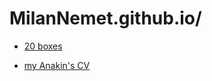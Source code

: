 # MilanNemet.github.io/


* [20 boxes](https://milannemet.github.io/20%20boxes/)  
+ [my Anakin's CV](https://milannemet.github.io/WebSite/)
